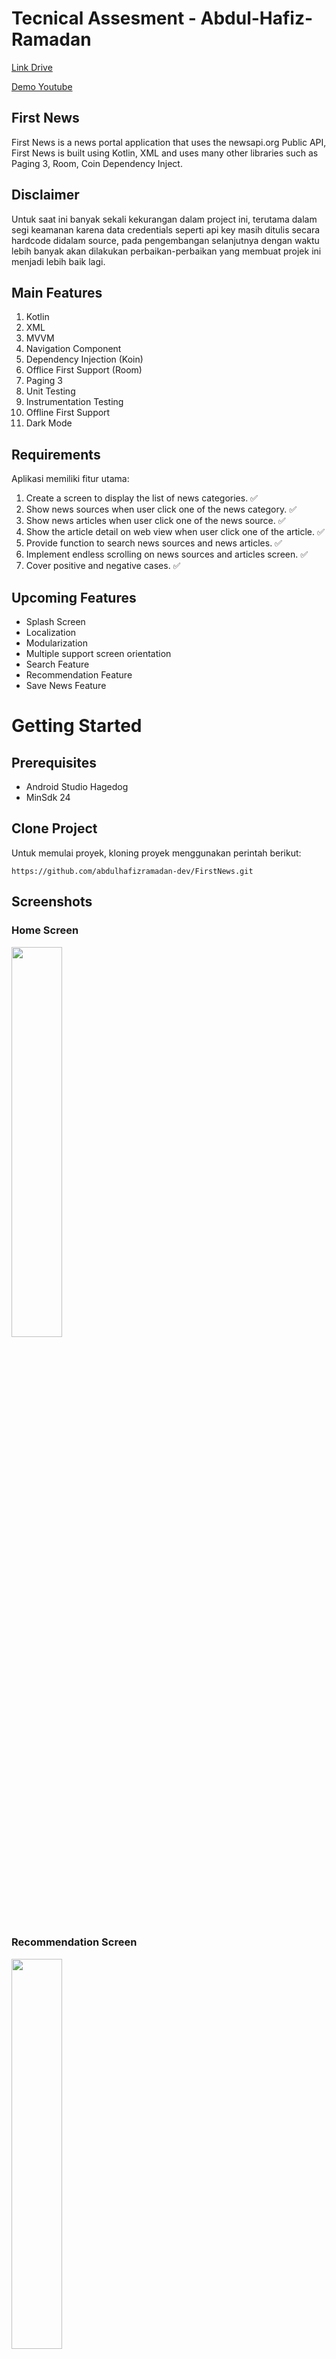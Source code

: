 
# Tecnical Assesment - Abdul-Hafiz-Ramadan

[Link Drive](https://drive.google.com/drive/folders/19tZXGEizBhFKS09RhpqNxMN7d5FL07tR?usp=sharing)

[Demo Youtube](https://youtu.be/rPazALpmbKA)

## First News
First News is a news portal application that uses the newsapi.org Public API, First News is built using Kotlin, XML and uses many other libraries such as Paging 3, Room, Coin Dependency Inject.

## Disclaimer
Untuk saat ini banyak sekali kekurangan dalam project ini, terutama dalam segi keamanan karena data credentials seperti api key masih ditulis secara hardcode didalam source, pada pengembangan selanjutnya dengan waktu lebih banyak akan dilakukan perbaikan-perbaikan yang membuat projek ini menjadi lebih baik lagi.

## Main Features
1. Kotlin
2. XML
3. MVVM
4. Navigation Component
5. Dependency Injection (Koin)
6. Offlice First Support (Room)
7. Paging 3
8. Unit Testing
9. Instrumentation Testing
10. Offline First Support
11. Dark Mode

## Requirements
Aplikasi memiliki fitur utama:
1. Create a screen to display the list of news categories. ✅
2. Show news sources when user click one of the news category. ✅ 
3. Show news articles when user click one of the news source. ✅
4. Show the article detail on web view when user click one of the article. ✅
5. Provide function to search news sources and news articles. ✅
6. Implement endless scrolling on news sources and articles screen. ✅ 
7. Cover positive and negative cases. ✅

## Upcoming Features
 - Splash Screen
 - Localization
 - Modularization
 - Multiple support screen orientation
 - Search Feature
 - Recommendation Feature
 - Save News Feature

# Getting Started

## Prerequisites
- Android Studio Hagedog
- MinSdk 24

## Clone Project
Untuk memulai proyek, kloning proyek menggunakan perintah berikut:
```
https://github.com/abdulhafizramadan-dev/FirstNews.git
```

## Screenshots
### Home Screen
<img src="https://github.com/abdulhafizramadan-dev/FirstNews/assets/111162360/822dbb22-a1f8-4245-92d3-6099cdb5c736" width="40%">

### Recommendation Screen
<img src="https://github.com/abdulhafizramadan-dev/FirstNews/assets/111162360/34a93c0c-e27b-4cfc-8989-d0ab4075ed60" width="40%">

### Favorite Screen
<img src="https://github.com/abdulhafizramadan-dev/FirstNews/assets/111162360/ec74bf6c-e32a-4187-ae01-f3e6297f0eb2" width="40%">


### Detail Screen
<img src="https://github.com/abdulhafizramadan-dev/FirstNews/assets/111162360/9526d245-ce9b-4d19-a743-7bae13080645" width="40%">


### See All Screen
<img src="https://github.com/abdulhafizramadan-dev/FirstNews/assets/111162360/487f3f83-f6dc-49eb-a7aa-72d3a023c569" width="40%">

### Search Screen
<img src="https://github.com/abdulhafizramadan-dev/FirstNews/assets/111162360/9da1d9e0-7b75-411f-9f4a-001b2cb9d9e1" width="40%">

### Search Screen Error
<img src="https://github.com/abdulhafizramadan-dev/FirstNews/assets/111162360/ce3c50c0-732e-44c2-82d9-344fad31d0d4" width="40%">


### Favorite Screen Empty
<img src="https://github.com/abdulhafizramadan-dev/FirstNews/assets/111162360/ce2f06cd-fefb-4c0c-b90a-788c86608c3d" width="40%">

# Testing Documentation

## Instrumentation Test
For running integration testiong please go to the androidTest package

## Unit Testing
Unit testing baru dibuat untuk viewmodel, sedangkan untuk repository, usecase belum dibuat untuk unit testing nya.

<img src="https://github.com/abdulhafizramadan-dev/FirstNews/assets/111162360/6a0f453f-0149-4895-94fc-508fd7b294d1" width="50%">

